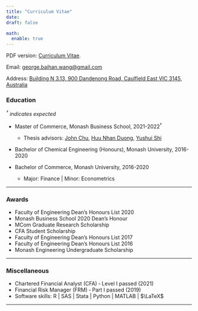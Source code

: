 ```yaml
---
title: "Curriculum Vitae"
date: 
draft: false

math:
  enable: true
---
```


PDF version: <a href="CV-GeorgeBaihanWang.pdf" target="_blank" rel="noopener noreferrer">Curriculum Vitae</a>.

Email: george.baihan.wang@gmail.com

Address: <u>Building N 3.13, 900 Dandenong Road, Caulfield East VIC 3145, Australia</u>

### Education
*$^\dagger$ indicates expected*  

* Master of Commerce, Monash Business School, 2021-2022$^\dagger$
  - Thesis advisors: [John Chu](https://johnchungyenchu.org/), [Huu Nhan Duong](https://research.monash.edu/en/persons/huu-nhan-duong), [Yushui Shi](https://sites.google.com/view/yushuis)
  
* Bachelor of Chemical Engineering (Honours), Monash University, 2016-2020

* Bachelor of Commerce, Monash University, 2016-2020
  - Major: Finance | Minor: Econometrics 
  


-----------------
### Awards
* Faculty of Engineering Dean’s Honours List 2020
* Monash Business School 2020 Dean’s Honour
* MCom Graduate Research Scholarship
* CFA Student Scholarship
* Faculty of Engineering Dean’s Honours List 2017
* Faculty of Engineering Dean’s Honours List 2016
* Monash Engineering Undergraduate Scholarship


----------------
### Miscellaneous
* Chartered Financial Analyst (CFA) ‑ Level I passed (2021)
* Financial Risk Manager (FRM) ‑ Part I passed (2019)
* Software skills: R | SAS | Stata | Python | MATLAB | $\LaTeX$

----------------
